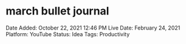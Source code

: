 # march bullet journal

Date Added: October 22, 2021 12:46 PM
Live Date: February 24, 2021
Platform: YouTube
Status: Idea
Tags: Productivity